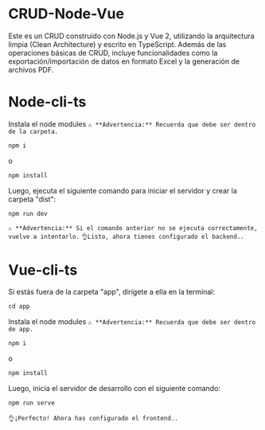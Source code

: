 # CRUD-Node-Vue
Este es un CRUD construido con Node.js y Vue 2, utilizando la arquitectura limpia (Clean Architecture) y escrito en TypeScript. Además de las operaciones básicas de CRUD, incluye funcionalidades como la exportación/importación de datos en formato Excel y la generación de archivos PDF.

# Node-cli-ts
Instala el node modules `⚠️ **Advertencia:** Recuerda que debe ser dentro de la carpeta.`
```markdown
npm i
```
o
```markdown
npm install
```

Luego, ejecuta el siguiente comando para iniciar el servidor y crear la carpeta "dist":
```markdown
npm run dev
```
 `⚠️ **Advertencia:** Si el comando anterior no se ejecuta correctamente, vuelve a intentarlo.`
`👌Listo, ahora tienes configurado el backend..`

# Vue-cli-ts
Si estás fuera de la carpeta "app", dirígete a ella en la terminal:
```markdown
cd app
```
Instala el node modules `⚠️ **Advertencia:** Recuerda que debe ser dentro de app.`
```markdown
npm i
```
o
```markdown
npm install
```
Luego, inicia el servidor de desarrollo con el siguiente comando:
```markdown
npm run serve
```
`👌¡Perfecto! Ahora has configurado el frontend..`



